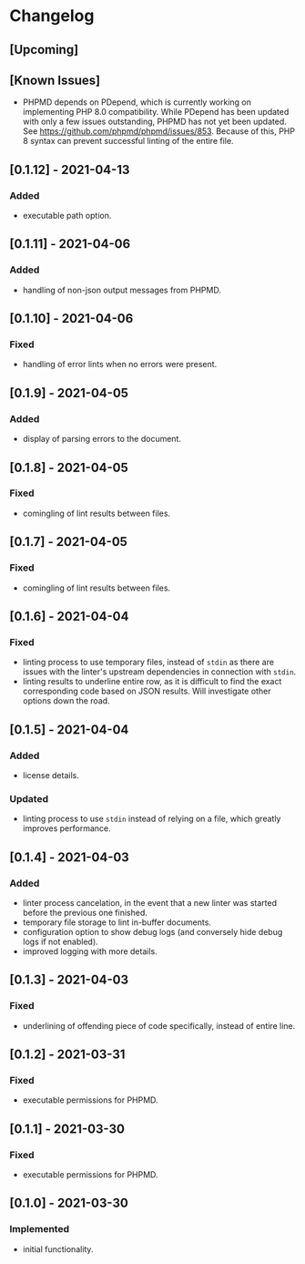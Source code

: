 # Changelog
## [Upcoming]

## [Known Issues]
- PHPMD depends on PDepend, which is currently working on implementing PHP 8.0
  compatibility. While PDepend has been updated with only a few issues
  outstanding, PHPMD has not yet been updated. See
  https://github.com/phpmd/phpmd/issues/853. Because of this, PHP 8 syntax can
  prevent successful linting of the entire file.

## [0.1.12] - 2021-04-13
### Added
- executable path option.

## [0.1.11] - 2021-04-06
### Added
- handling of non-json output messages from PHPMD.

## [0.1.10] - 2021-04-06
### Fixed
- handling of error lints when no errors were present.

## [0.1.9] - 2021-04-05
### Added
- display of parsing errors to the document.

## [0.1.8] - 2021-04-05
### Fixed
- comingling of lint results between files.

## [0.1.7] - 2021-04-05
### Fixed
- comingling of lint results between files.

## [0.1.6] - 2021-04-04
### Fixed
- linting process to use temporary files, instead of `stdin` as there are issues
  with the linter's upstream dependencies in connection with `stdin`.
- linting results to underline entire row, as it is difficult to find the exact
  corresponding code based on JSON results. Will investigate other options down
  the road.

## [0.1.5] - 2021-04-04
### Added
- license details.

### Updated
- linting process to use `stdin` instead of relying on a file, which greatly
  improves performance.

## [0.1.4] - 2021-04-03
### Added
- linter process cancelation, in the event that a new linter was started before
  the previous one finished.
- temporary file storage to lint in-buffer documents.
- configuration option to show debug logs (and conversely hide debug logs if not
  enabled).
- improved logging with more details.

## [0.1.3] - 2021-04-03
### Fixed
- underlining of offending piece of code specifically, instead of entire line.

## [0.1.2] - 2021-03-31
### Fixed
- executable permissions for PHPMD.

## [0.1.1] - 2021-03-30
### Fixed
- executable permissions for PHPMD.

## [0.1.0] - 2021-03-30
### Implemented
- initial functionality.
